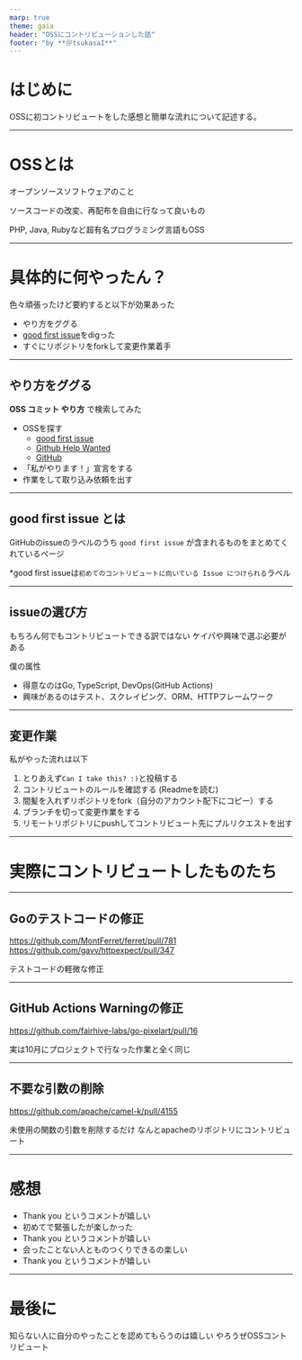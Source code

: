 ```yaml
---
marp: true
theme: gaia
header: "OSSにコントリビューションした話"
footer: "by **＠tsukasaI**"
---
```


# はじめに

OSSに初コントリビュートをした感想と簡単な流れについて記述する。

---

# OSSとは

オープンソースソフトウェアのこと

ソースコードの改変、再配布を自由に行なって良いもの

PHP, Java, Rubyなど超有名プログラミング言語もOSS

---

# 具体的に何やったん？

色々頑張ったけど要約すると以下が効果あった

- やり方をググる
- [good first issue](https://goodfirstissue.dev)をdigった
- すぐにリポジトリをforkして変更作業着手

---

## やり方をググる

**OSS コミット やり方** で検索してみた

- OSSを探す
  - [good first issue](https://goodfirstissue.dev/)
  - [Github Help Wanted](http://github-help-wanted.com/)
  - [GitHub](https://github.com/)
- 「私がやります！」宣言をする
- 作業をして取り込み依頼を出す

---

## good first issue とは
GitHubのissueのラベルのうち `good first issue` が含まれるものをまとめてくれているページ

*good first issueは`初めてのコントリビュートに向いている Issue につけられる`ラベル

---

## issueの選び方
もちろん何でもコントリビュートできる訳ではない
ケイパや興味で選ぶ必要がある

僕の属性
- 得意なのはGo, TypeScript, DevOps(GitHub Actions)
- 興味があるのはテスト、スクレイピング、ORM、HTTPフレームワーク

---

## 変更作業
私がやった流れは以下

1. とりあえず`Can I take this? :)`と投稿する
1. コントリビュートのルールを確認する (Readmeを読む)
1. 間髪を入れずリポジトリをfork（自分のアカウント配下にコピー）する
1. ブランチを切って変更作業をする
1. リモートリポジトリにpushしてコントリビュート先にプルリクエストを出す

---

# 実際にコントリビュートしたものたち

---

## Goのテストコードの修正
https://github.com/MontFerret/ferret/pull/781
https://github.com/gavv/httpexpect/pull/347

テストコードの軽微な修正

---

## GitHub Actions Warningの修正
https://github.com/fairhive-labs/go-pixelart/pull/16

実は10月にプロジェクトで行なった作業と全く同じ

---
## 不要な引数の削除
https://github.com/apache/camel-k/pull/4155

未使用の関数の引数を削除するだけ
なんとapacheのリポジトリにコントリビュート

---

# 感想
- Thank you というコメントが嬉しい
- 初めてで緊張したが楽しかった
- Thank you というコメントが嬉しい
- 会ったことない人とものつくりできるの楽しい
- Thank you というコメントが嬉しい

---

# 最後に
知らない人に自分のやったことを認めてもらうのは嬉しい
やろうぜOSSコントリビュート
